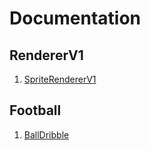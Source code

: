 # Documentation

## RendererV1

1. [SpriteRendererV1](SpriteRendererV1.md)

## Football

1. [BallDribble](BallDribble.md)
